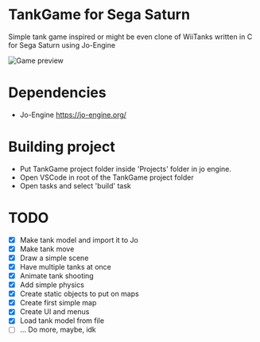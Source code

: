 # TankGame for Sega Saturn
Simple tank game inspired or might be even clone of WiiTanks written in C for Sega Saturn using Jo-Engine

![Game preview](https://reye.me/img/projects-other/tankgame_02.png)

# Dependencies
- Jo-Engine https://jo-engine.org/

# Building project
- Put TankGame project folder inside 'Projects' folder in jo engine.
- Open VSCode in root of the TankGame project folder
- Open tasks and select 'build' task

# TODO
- [x] Make tank model and import it to Jo
- [x] Make tank move
- [x] Draw a simple scene
- [x] Have multiple tanks at once
- [x] Animate tank shooting
- [x] Add simple physics
- [x] Create static objects to put on maps
- [x] Create first simple map
- [x] Create UI and menus
- [x] Load tank model from file
- [ ] ... Do more, maybe, idk
